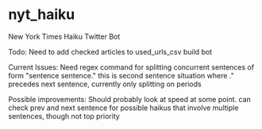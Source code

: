# nyt_haiku
New York Times Haiku Twitter Bot 

Todo:
    Need to add checked articles to used_urls_csv 
    build bot 

Current Issues:
    Need regex command for splitting concurrent sentences of form "sentence sentence." this is second sentence
    situation where ." precedes next sentence, currently only splitting on periods

Possible improvements:
    Should probably look at speed at some point.
    can check prev and next sentence for possible haikus that involve multiple sentences, though not top priority 



